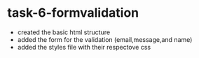# task-6-formvalidation
- created the basic html structure 
- added the form for the validation (email,message,and name)
- added the styles file with their respectove css